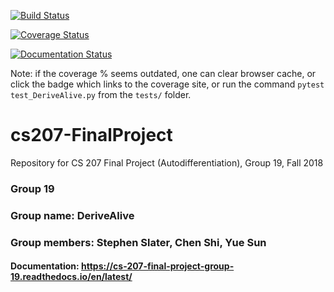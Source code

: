 [![Build Status](https://travis-ci.com/cs207-group19/cs207-FinalProject.svg?branch=master)](https://travis-ci.com/cs207-group19/cs207-FinalProject.svg?branch=master)

[![Coverage Status](https://coveralls.io/repos/github/cs207-group19/cs207-FinalProject/badge.svg?branch=master)](https://coveralls.io/github/cs207-group19/cs207-FinalProject?branch=master)

[![Documentation Status](https://readthedocs.org/projects/cs-207-final-project-group-19/badge/?version=latest)](https://cs-207-final-project-group-19.readthedocs.io/en/latest/?badge=latest)

Note: if the coverage % seems outdated, one can clear browser cache, or click the badge which links to the coverage site, or run the command `pytest test_DeriveAlive.py` from the `tests/` folder.

# cs207-FinalProject
Repository for CS 207 Final Project (Autodifferentiation), Group 19, Fall 2018

### Group 19
### Group name: DeriveAlive

### Group members: Stephen Slater, Chen Shi, Yue Sun

#### Documentation: https://cs-207-final-project-group-19.readthedocs.io/en/latest/

